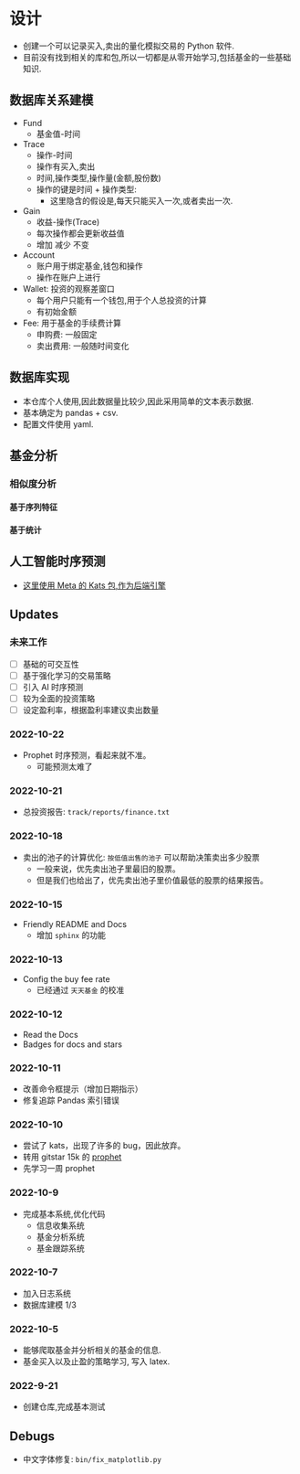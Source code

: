 # 设计

- 创建一个可以记录买入,卖出的量化模拟交易的 Python 软件.
- 目前没有找到相关的库和包,所以一切都是从零开始学习,包括基金的一些基础知识.

## 数据库关系建模

- Fund
  - 基金值-时间
- Trace
  - 操作-时间
  - 操作有买入,卖出
  - 时间,操作类型,操作量(金额,股份数)
  - 操作的键是时间 + 操作类型:
    - 这里隐含的假设是,每天只能买入一次,或者卖出一次.
- Gain
  - 收益-操作(Trace)
  - 每次操作都会更新收益值
  - 增加 减少 不变
- Account
  - 账户用于绑定基金,钱包和操作
  - 操作在账户上进行
- Wallet: 投资的观察差窗口
  - 每个用户只能有一个钱包,用于个人总投资的计算
  - 有初始金额
- Fee: 用于基金的手续费计算
  - 申购费: 一般固定
  - 卖出费用: 一般随时间变化

## 数据库实现

- 本仓库个人使用,因此数据量比较少,因此采用简单的文本表示数据.
- 基本确定为 pandas + csv.
- 配置文件使用 yaml.

## 基金分析

### 相似度分析

#### 基于序列特征

#### 基于统计

## 人工智能时序预测

- [这里使用 Meta 的 Kats 包,作为后端引擎](https://github.com/facebookresearch/Kats)

## Updates

### 未来工作

- [ ] 基础的可交互性
- [ ] 基于强化学习的交易策略
- [ ] 引入 AI 时序预测
- [ ] 较为全面的投资策略
- [ ] 设定盈利率，根据盈利率建议卖出数量

### 2022-10-22

- Prophet 时序预测，看起来就不准。
  - 可能预测太难了

### 2022-10-21

- 总投资报告: `track/reports/finance.txt`

### 2022-10-18

- 卖出的池子的计算优化: `按低值出售的池子` 可以帮助决策卖出多少股票
  - 一般来说，优先卖出池子里最旧的股票。
  - 但是我们也给出了，优先卖出池子里价值最低的股票的结果报告。

### 2022-10-15

- Friendly README and Docs
  - 增加 `sphinx` 的功能

### 2022-10-13

- Config the buy fee rate
  - 已经通过 `天天基金` 的校准

### 2022-10-12

- Read the Docs
- Badges for docs and stars

### 2022-10-11

- 改善命令框提示（增加日期指示）
- 修复追踪 Pandas 索引错误

### 2022-10-10

- 尝试了 kats，出现了许多的 bug，因此放弃。
- 转用 gitstar 15k 的 [prophet](https://facebook.github.io/prophet/docs/quick_start.html#python-api)
- 先学习一周 prophet

### 2022-10-9

- 完成基本系统,优化代码
  - 信息收集系统
  - 基金分析系统
  - 基金跟踪系统

### 2022-10-7

- 加入日志系统
- 数据库建模 1/3

### 2022-10-5

- 能够爬取基金并分析相关的基金的信息.
- 基金买入以及止盈的策略学习, 写入 latex.

### 2022-9-21

- 创建仓库,完成基本测试

## Debugs

- 中文字体修复: `bin/fix_matplotlib.py`